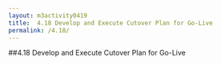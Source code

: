 ```yaml
---
layout: m3activity0419
title: 	4.18 Develop and Execute Cutover Plan for Go-Live	
permalink: /4.18/
---
```

##4.18 Develop and Execute Cutover Plan for Go-Live	
